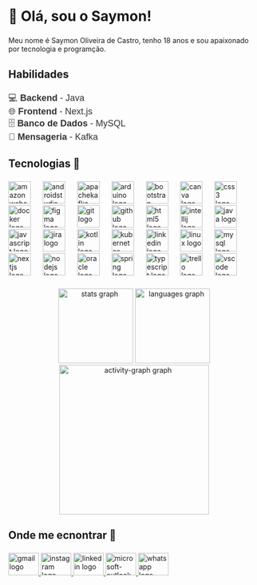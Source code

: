 <h1 align="left">👋 Olá, sou o Saymon!</h1>

###

<p align="left">Meu nome é Saymon Oliveira de Castro, tenho 18 anos e sou apaixonado por tecnologia e programção.</p>

###

<h2 align="left">Habilidades</h2>

###

<p align="left" style="font-family: 'Poppins', sans-serif; font-size: 18px; color: #333;">
  <span role="img" aria-label="Backend">💻</span> <strong>Backend</strong> - Java<br>
  <span role="img" aria-label="Frontend">🌐</span> <strong>Frontend</strong> - Next.js<br>
  <span role="img" aria-label="Banco de dados">🗄️</span> <strong>Banco de Dados</strong> - MySQL<br>
  <span role="img" aria-label="Mensageria">📡</span> <strong>Mensageria</strong> - Kafka
</p>

###

<h2 align="left">Tecnologias 🚀</h2>

###

<div align="left">
  <img src="https://cdn.jsdelivr.net/gh/devicons/devicon/icons/amazonwebservices/amazonwebservices-plain-wordmark.svg" height="45" alt="amazonwebservices logo"  />
  <img width="16" />
  <img src="https://cdn.jsdelivr.net/gh/devicons/devicon/icons/androidstudio/androidstudio-original.svg" height="45" alt="androidstudio logo"  />
  <img width="16" />
  <img src="https://cdn.jsdelivr.net/gh/devicons/devicon/icons/apachekafka/apachekafka-original.svg" height="45" alt="apachekafka logo"  />
  <img width="16" />
  <img src="https://cdn.jsdelivr.net/gh/devicons/devicon/icons/arduino/arduino-original.svg" height="45" alt="arduino logo"  />
  <img width="16" />
  <img src="https://cdn.jsdelivr.net/gh/devicons/devicon/icons/bootstrap/bootstrap-original.svg" height="45" alt="bootstrap logo"  />
  <img width="16" />
  <img src="https://cdn.jsdelivr.net/gh/devicons/devicon/icons/canva/canva-original.svg" height="45" alt="canva logo"  />
  <img width="16" />
  <img src="https://cdn.jsdelivr.net/gh/devicons/devicon/icons/css3/css3-original.svg" height="45" alt="css3 logo"  />
  <img width="16" />
  <img src="https://cdn.jsdelivr.net/gh/devicons/devicon/icons/docker/docker-original.svg" height="45" alt="docker logo"  />
  <img width="16" />
  <img src="https://cdn.jsdelivr.net/gh/devicons/devicon/icons/figma/figma-original.svg" height="45" alt="figma logo"  />
  <img width="16" />
  <img src="https://cdn.jsdelivr.net/gh/devicons/devicon/icons/git/git-original.svg" height="45" alt="git logo"  />
  <img width="16" />
  <img src="https://cdn.jsdelivr.net/gh/devicons/devicon/icons/github/github-original.svg" height="45" alt="github logo"  />
  <img width="16" />
  <img src="https://cdn.jsdelivr.net/gh/devicons/devicon/icons/html5/html5-original.svg" height="45" alt="html5 logo"  />
  <img width="16" />
  <img src="https://cdn.jsdelivr.net/gh/devicons/devicon/icons/intellij/intellij-original.svg" height="45" alt="intellij logo"  />
  <img width="16" />
  <img src="https://cdn.jsdelivr.net/gh/devicons/devicon/icons/java/java-original.svg" height="45" alt="java logo"  />
  <img width="16" />
  <img src="https://cdn.jsdelivr.net/gh/devicons/devicon/icons/javascript/javascript-original.svg" height="45" alt="javascript logo"  />
  <img width="16" />
  <img src="https://cdn.jsdelivr.net/gh/devicons/devicon/icons/jira/jira-original.svg" height="45" alt="jira logo"  />
  <img width="16" />
  <img src="https://cdn.jsdelivr.net/gh/devicons/devicon/icons/kotlin/kotlin-original.svg" height="45" alt="kotlin logo"  />
  <img width="16" />
  <img src="https://cdn.jsdelivr.net/gh/devicons/devicon/icons/kubernetes/kubernetes-plain.svg" height="45" alt="kubernetes logo"  />
  <img width="16" />
  <img src="https://cdn.jsdelivr.net/gh/devicons/devicon/icons/linkedin/linkedin-original.svg" height="45" alt="linkedin logo"  />
  <img width="16" />
  <img src="https://cdn.jsdelivr.net/gh/devicons/devicon/icons/linux/linux-original.svg" height="45" alt="linux logo"  />
  <img width="16" />
  <img src="https://cdn.jsdelivr.net/gh/devicons/devicon/icons/mysql/mysql-original.svg" height="45" alt="mysql logo"  />
  <img width="16" />
  <img src="https://cdn.jsdelivr.net/gh/devicons/devicon/icons/nextjs/nextjs-original.svg" height="45" alt="nextjs logo"  />
  <img width="16" />
  <img src="https://cdn.jsdelivr.net/gh/devicons/devicon/icons/nodejs/nodejs-original.svg" height="45" alt="nodejs logo"  />
  <img width="16" />
  <img src="https://cdn.jsdelivr.net/gh/devicons/devicon/icons/oracle/oracle-original.svg" height="45" alt="oracle logo"  />
  <img width="16" />
  <img src="https://cdn.jsdelivr.net/gh/devicons/devicon/icons/spring/spring-original.svg" height="45" alt="spring logo"  />
  <img width="16" />
  <img src="https://cdn.jsdelivr.net/gh/devicons/devicon/icons/typescript/typescript-original.svg" height="45" alt="typescript logo"  />
  <img width="16" />
  <img src="https://cdn.jsdelivr.net/gh/devicons/devicon/icons/trello/trello-plain.svg" height="45" alt="trello logo"  />
  <img width="16" />
  <img src="https://cdn.jsdelivr.net/gh/devicons/devicon/icons/vscode/vscode-original.svg" height="45" alt="vscode logo"  />
</div>

###

<div align="center">
  <img src="https://github-readme-stats.vercel.app/api?username=SaymonTheDev7&hide_title=false&hide_rank=false&show_icons=true&include_all_commits=true&count_private=true&disable_animations=false&theme=dracula&locale=en&hide_border=false&order=1" height="150" alt="stats graph"  />
  <img src="https://github-readme-stats.vercel.app/api/top-langs?username=SaymonTheDev7&locale=en&hide_title=false&layout=compact&card_width=320&langs_count=5&theme=dracula&hide_border=false&order=2" height="150" alt="languages graph"  />
  <img src="https://github-readme-activity-graph.vercel.app/graph?username=SaymonTheDev7&radius=16&theme=react&area=true&order=5" height="300" alt="activity-graph graph"  />
</div>

###

<h2 align="left">Onde me ecnontrar 📝</h2>

###

<div align="left">
  <a href="mailto:saymonoliveiracastro@gmail.com">
    <img src="https://raw.githubusercontent.com/maurodesouza/profile-readme-generator/master/src/assets/icons/social/gmail/default.svg" width="61" height="45" alt="gmail logo" style="border: none; outline: none;" />
  </a>
  <a href="https://instagram.com/oliveirasaymonn">
    <img src="https://raw.githubusercontent.com/maurodesouza/profile-readme-generator/master/src/assets/icons/social/instagram/default.svg" width="61" height="45" alt="instagram logo" style="border: none; outline: none;" />
  </a>
  <a href="https://www.linkedin.com/in/saymon-oliveira-de-castro-821b71319/">
    <img src="https://raw.githubusercontent.com/maurodesouza/profile-readme-generator/master/src/assets/icons/social/linkedin/default.svg" width="61" height="45" alt="linkedin logo" style="border: none; outline: none;" />
  </a>
  <a href="mailto:saymondecastro@outlook.com">
    <img src="https://raw.githubusercontent.com/maurodesouza/profile-readme-generator/master/src/assets/icons/social/microsoft-outlook/default.svg" width="61" height="45" alt="microsoft-outlook logo" style="border: none; outline: none;" />
  </a>
  <a href="https://wa.me/47999171788">
    <img src="https://raw.githubusercontent.com/maurodesouza/profile-readme-generator/master/src/assets/icons/social/whatsapp/default.svg" width="61" height="45" alt="whatsapp logo" style="border: none; outline: none;" />
  </a>
</div>


###
